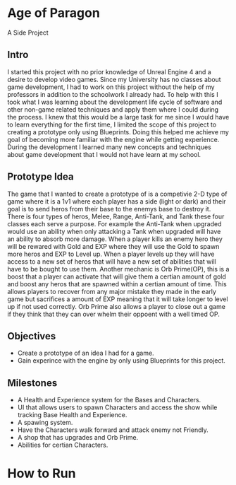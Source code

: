 # Age of Paragon
A Side Project

## Intro

I started this project with no prior knowledge of Unreal Engine 4 and a desire to develop video games. Since my University has no classes about game development, I had to work on this project without the help of my professors in addition to the schoolwork I already had. To help with this I took what I was learning about the development life cycle of software and other non-game related techniques and apply them where I could during the process. I knew that this would be a large task for me since I would have to learn everything for the first time, I limited the scope of this project to creating a prototype only using Blueprints. Doing this helped me achieve my goal of becoming more familiar with the engine while getting experience. During the development I learned many new concepts and techniques about game development that I would not have learn at my school.

## Prototype Idea
The game that I wanted to create a prototype of is a competivie 2-D type of game where it is a 1v1 where each player has a side (light or dark) and their goal is to send heros from their base to the enemys base to destroy it. There is four types of heros, Melee, Range, Anti-Tank, and Tank these four classes each serve a purpose. For example the Anti-Tank when upgraded would use an ability when only attacking a Tank when upgraded will have an ability to absorb more damage. When a player kills an enemy hero they will be rewared with Gold and EXP where they will use the Gold to spawn more heros and EXP to Level up. When a player levels up they will have access to a new set of heros that will have a new set of abilities that will have to be bought to use them. Another mechanic is Orb Prime(OP), this is a boost that a player can activate that will give them a certian amount of gold and boost any heros that are spawned within a certian amount of time. This allows players to recover from any major mistake they made in the early game but sacrifices a amount of EXP meaning that it will take longer to level up if not used correctly. Orb Prime also allows a player to close out a game if they think that they can over whelm their oppoent with a well timed OP.

## Objectives
 - Create a prototype of an idea I had for a game.
 - Gain experince with the engine by only using Blueprints for this project.

## Milestones 
 - A Health and Experience system for the Bases and Characters.
 - UI that allows users to spawn Characters and access the show while tracking Base Health and Experience.
 - A spawing system.
 - Have the Characters walk forward and attack enemy not Friendly.
 - A shop that has upgrades and Orb Prime.
 - Abilities for certian Characters.

# How to Run
